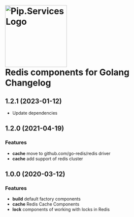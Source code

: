 # <img src="https://uploads-ssl.webflow.com/5ea5d3315186cf5ec60c3ee4/5edf1c94ce4c859f2b188094_logo.svg" alt="Pip.Services Logo" width="200"> <br/> Redis components for Golang Changelog

## <a name="1.2.1"></a> 1.2.1 (2023-01-12)

- Update dependencies

## <a name="1.2.0"></a> 1.2.0 (2021-04-19)

### Features
* **cache** move to github.com/go-redis/redis driver
* **cache** add support of redis cluster

## <a name="1.0.0"></a> 1.0.0 (2020-03-12) 

### Features
* **build** default factory components
* **cache** Redis Cache Components
* **lock** components of working with locks in Redis

